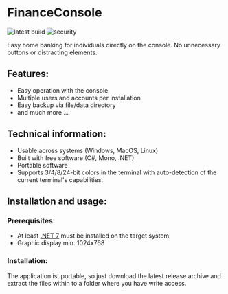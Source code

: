 # FinanceConsole

![latest build](https://github.com/LeonTutte/FinanceConsole/actions/workflows/dotnet.yml/badge.svg)
![security](https://github.com/LeonTutte/FinanceConsole/actions/workflows/codeql.yml/badge.svg)

Easy home banking for individuals directly on the console. No unnecessary buttons or distracting elements.

## Features:
- Easy operation with the console
- Multiple users and accounts per installation
- Easy backup via file/data directory
- and much more ...

## Technical information:
- Usable across systems (Windows, MacOS, Linux)
- Built with free software (C#, Mono, .NET)
- Portable software
- Supports 3/4/8/24-bit colors in the terminal with auto-detection of the current terminal's capabilities.

## Installation and usage:

### Prerequisites:
* At least [.NET 7](https://dotnet.microsoft.com/en-us/download/dotnet/7.0) must be installed on the target system.
* Graphic display min. 1024x768

### Installation:
The application ist portable, so just download the latest release archive and extract the files within to a folder where you have write access.